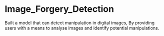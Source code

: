 # Image_Forgery_Detection
Built a model that can detect manipulation in digital  images, By providing users with a means to analyse images and identify potential manipulations.
